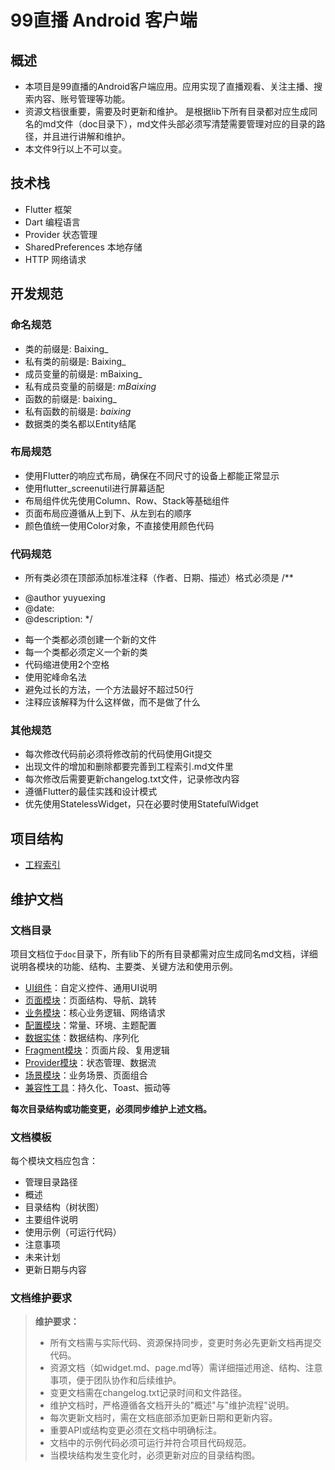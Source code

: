 # 99直播 Android 客户端

## 概述

- 本项目是99直播的Android客户端应用。应用实现了直播观看、关注主播、搜索内容、账号管理等功能。
- 资源文档很重要，需要及时更新和维护。
是根据lib下所有目录都对应生成同名的md文件（doc目录下），md文件头部必须写清楚需要管理对应的目录的路径，并且进行讲解和维护。
- 本文件9行以上不可以变。


## 技术栈

- Flutter 框架
- Dart 编程语言
- Provider 状态管理
- SharedPreferences 本地存储
- HTTP 网络请求

## 开发规范

### 命名规范

- 类的前缀是: Baixing_
- 私有类的前缀是: Baixing_
- 成员变量的前缀是: mBaixing_
- 私有成员变量的前缀是: _mBaixing_
- 函数的前缀是: baixing_
- 私有函数的前缀是: _baixing_
- 数据类的类名都以Entity结尾

### 布局规范

- 使用Flutter的响应式布局，确保在不同尺寸的设备上都能正常显示
- 使用flutter_screenutil进行屏幕适配
- 布局组件优先使用Column、Row、Stack等基础组件
- 页面布局应遵循从上到下、从左到右的顺序
- 颜色值统一使用Color对象，不直接使用颜色代码

### 代码规范

- 所有类必须在顶部添加标准注释（作者、日期、描述）格式必须是
/**
 * @author yuyuexing
 * @date: 
 * @description: 
 */
- 每一个类都必须创建一个新的文件
- 每一个类都必须定义一个新的类
- 代码缩进使用2个空格
- 使用驼峰命名法
- 避免过长的方法，一个方法最好不超过50行
- 注释应该解释为什么这样做，而不是做了什么

### 其他规范

- 每次修改代码前必须将修改前的代码使用Git提交
- 出现文件的增加和删除都要完善到工程索引.md文件里
- 每次修改后需要更新changelog.txt文件，记录修改内容
- 遵循Flutter的最佳实践和设计模式
- 优先使用StatelessWidget，只在必要时使用StatefulWidget

## 项目结构
- [工程索引](./工程索引.md)

## 维护文档

### 文档目录

项目文档位于`doc`目录下，所有lib下的所有目录都需对应生成同名md文档，详细说明各模块的功能、结构、主要类、关键方法和使用示例。

- [UI组件](./doc/widget.md)：自定义控件、通用UI说明
- [页面模块](./doc/page.md)：页面结构、导航、跳转
- [业务模块](./doc/business.md)：核心业务逻辑、网络请求
- [配置模块](./doc/config.md)：常量、环境、主题配置
- [数据实体](./doc/entity.md)：数据结构、序列化
- [Fragment模块](./doc/fragment.md)：页面片段、复用逻辑
- [Provider模块](./doc/provider.md)：状态管理、数据流
- [场景模块](./doc/scene.md)：业务场景、页面组合
- [兼容性工具](./doc/compat.md)：持久化、Toast、振动等

**每次目录结构或功能变更，必须同步维护上述文档。**

### 文档模板

每个模块文档应包含：
- 管理目录路径
- 概述
- 目录结构（树状图）
- 主要组件说明
- 使用示例（可运行代码）
- 注意事项
- 未来计划
- 更新日期与内容

### 文档维护要求

> **维护要求：**
> - 所有文档需与实际代码、资源保持同步，变更时务必先更新文档再提交代码。
> - 资源文档（如widget.md、page.md等）需详细描述用途、结构、注意事项，便于团队协作和后续维护。
> - 变更文档需在changelog.txt记录时间和文件路径。
> - 维护文档时，严格遵循各文档开头的"概述"与"维护流程"说明。
> - 每次更新文档时，需在文档底部添加更新日期和更新内容。
> - 重要API或结构变更必须在文档中明确标注。
> - 文档中的示例代码必须可运行并符合项目代码规范。
> - 当模块结构发生变化时，必须更新对应的目录结构图。
